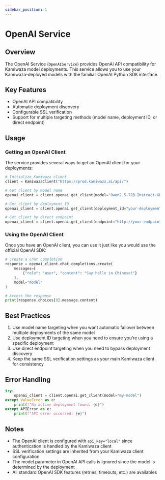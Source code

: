 ```yaml
---
sidebar_position: 1
---
```


 # OpenAI Service

## Overview
The OpenAI Service (`OpenAIService`) provides OpenAI API compatibility for Kamiwaza model deployments. This service allows you to use your Kamiwaza-deployed models with the familiar OpenAI Python SDK interface.

## Key Features
- OpenAI API compatibility
- Automatic deployment discovery
- Configurable SSL verification
- Support for multiple targeting methods (model name, deployment ID, or direct endpoint)

## Usage

### Getting an OpenAI Client

The service provides several ways to get an OpenAI client for your deployments:

```python
# Initialize Kamiwaza client
client = KamiwazaClient("https://prod.kamiwaza.ai/api/")

# Get client by model name
openai_client = client.openai.get_client(model="Owen2.5-72B-Instruct-GPTQ-Int4")

# Get client by deployment ID
openai_client = client.openai.get_client(deployment_id="your-deployment-uuid")

# Get client by direct endpoint
openai_client = client.openai.get_client(endpoint="http://your-endpoint:port/v1")
```

### Using the OpenAI Client

Once you have an OpenAI client, you can use it just like you would use the official OpenAI SDK:

```python
# Create a chat completion
response = openai_client.chat.completions.create(
    messages=[
        {"role": "user", "content": "Say hello in Chinese!"}
    ],
    model="model"   
)

# Access the response
print(response.choices[0].message.content)
```

## Best Practices
1. Use model name targeting when you want automatic failover between multiple deployments of the same model
2. Use deployment ID targeting when you need to ensure you're using a specific deployment
3. Use direct endpoint targeting when you need to bypass deployment discovery
4. Keep the same SSL verification settings as your main Kamiwaza client for consistency

## Error Handling

```python
try:
    openai_client = client.openai.get_client(model="my-model")
except ValueError as e:
    print(f"No active deployment found: {e}")
except APIError as e:
    print(f"API error occurred: {e}")
```

## Notes
- The OpenAI client is configured with `api_key="local"` since authentication is handled by the Kamiwaza client
- SSL verification settings are inherited from your Kamiwaza client configuration
- The model parameter in OpenAI API calls is ignored since the model is determined by the deployment
- All standard OpenAI SDK features (retries, timeouts, etc.) are availables